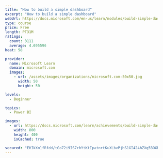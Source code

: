 ```yaml
---
title: "How to build a simple dashboard"
excerpt: "How to build a simple dashboard"
webUrl: https://docs.microsoft.com/en-us/learn/modules/build-simple-dashboard/
type: course
price: Free
length: PT31M
ratings:
  count: 3111
  average: 4.695596
heat: 58

provider:
  name: Microsoft Learn
  domain: microsoft.com
  images:
    - url: /assets/images/organizations/microsoft.com-50x50.jpg
      width: 50
      height: 50

levels:
  - Beginner

topics:
  - Power BI

images:
  - url: https://docs.microsoft.com/learn/achievements/build-simple-dashboard-social.png
    width: 800
    height: 400
    isCached: true

secured: "EHIkXm1fRfdd/tGo72i9IS7rhYtKtIpatnrtKuXLbvPjhS1GI424hZXq5BOGBH0AEaJAUSdUlLfZnTgPGjdOipsjpS1cntH83SsM2FO7serSFpldP4Pt9Xv69QVKrBG4KNXhNrrfETzxKWo/jU+IsswhE/33n8an4wIJf5OJ8nqlHIMTEZwRoUOhkfXn8l710ql2LMIMEYcIYzwsp3QxLd3nBaVA+u+PLNMl5qnX2g2JgsCp4NMoPhnBvKUQIi3qqa+1mOkyq+xz68/uwlC0q3CNErLg4W1/8Tfr1FZdBE0ZwOlILNcBfk0TAGyju5J4dk6qjmBUroffxpKsPPk1h0h9MLuAE0s+DoCdUnKd2r/YYTZnk/QW5Yv2X+47zXYfwmfxXmqpJrjOXMrs5fAWeF7ayE+OlAhDZQuv/fdthaw=;4aiHyunKy4igqr4exZFDxw=="
---
```


